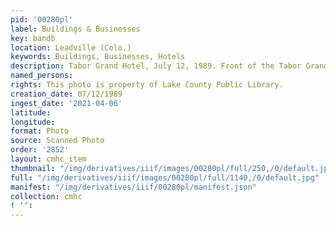 ```yaml
---
pid: '00280pl'
label: Buildings & Businesses
key: bandb
location: Leadville (Colo.)
keywords: Buildings, Businesses, Hotels
description: Tabor Grand Hotel, July 12, 1989. Front of the Tabor Grand Hotel
named_persons: 
rights: This photo is property of Lake County Public Library.
creation_date: 07/12/1989
ingest_date: '2021-04-06'
latitude: 
longitude: 
format: Photo
source: Scanned Photo
order: '2852'
layout: cmhc_item
thumbnail: "/img/derivatives/iiif/images/00280pl/full/250,/0/default.jpg"
full: "/img/derivatives/iiif/images/00280pl/full/1140,/0/default.jpg"
manifest: "/img/derivatives/iiif/00280pl/manifest.json"
collection: cmhc
! '': 
---
```

